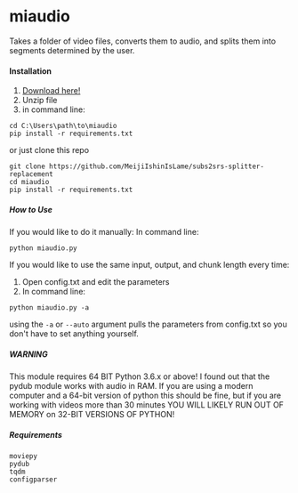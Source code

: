# miaudio
Takes a folder of video files, converts them to audio, and splits them into segments determined by the user.

#### Installation

1. <a href="https://drive.google.com/file/d/1GQde0-h44bwVwa9c16wpJp1STZ1el_CM/view?usp=sharing">Download here!</a>
2. Unzip file
3. in command line:
```
cd C:\Users\path\to\miaudio
pip install -r requirements.txt
```

or just clone this repo
```
git clone https://github.com/MeijiIshinIsLame/subs2srs-splitter-replacement
cd miaudio
pip install -r requirements.txt
```
##### How to Use

If you would like to do it manually:
In command line:
```
python miaudio.py
```

If you would like to use the same input, output, and chunk length every time:
1. Open config.txt and edit the parameters
2. In command line:
```
python miaudio.py -a
```
using the ```-a``` or ```--auto``` argument pulls the parameters from config.txt so you don't have to set anything yourself.


##### WARNING

This module requires 64 BIT Python 3.6.x or above!
I found out that the pydub module works with audio in RAM. If you are using a modern computer and a 64-bit version of python this should be fine, but if you are working with videos more than 30 minutes YOU WILL LIKELY RUN OUT OF MEMORY on 32-BIT VERSIONS OF PYTHON!

##### Requirements
```
moviepy
pydub
tqdm
configparser
```

